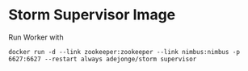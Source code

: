 # Storm Supervisor Image

Run Worker with

```
docker run -d --link zookeeper:zookeeper --link nimbus:nimbus -p 6627:6627 --restart always adejonge/storm supervisor
```
